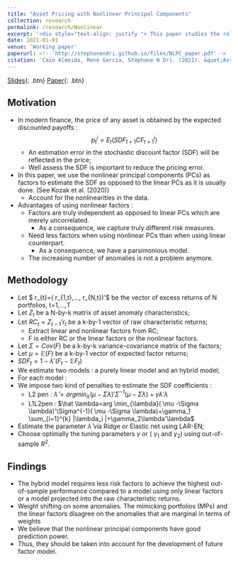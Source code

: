 ```yaml
---
title: "Asset Pricing with Nonlinear Principal Components"
collection: research
permalink: /research/Nonlinear
excerpt: '<div style="text-align: justify "> This paper studies the role of truly independent nonlinear factors in asset pricing. While the most successful stochastic discount factor (SDF) benchmarks pricing the cross-section of stock returns are obtained from regularized linear principal components of characteristic-based returns we show that allowing for substitution of some linear principal components by independent nonlinear factors consistently improves the ability of the SDF to price this cross-section. We use the Fama-French 25 ME/BM-sorted portfolios, fifty anomaly portfolios, and fifty anomalies plus characteristic-based interaction terms to test the effectiveness of the nonlinear dynamic factors. The SDF estimated using a mixture of nonlinear and linear factors outperforms the ones using solely linear factors or raw characteristic returns in terms of out-of-sample R^2 pricing performance. Moreover, the hybrid model -using both nonlinear and linear principal components- requires less risk factors to achieve the highest out-of-sample performance compared to a model using only linear factors. </div>'
date: 2021-01-01
venue: 'Working paper'
paperurl: <!--'http://stephanendri.github.io/files/NLPC_paper.pdf'-->
citation: 'Caio Almeida, René Garcia, Stéphane N Dri. (2021). &quot;Asset Pricing with Nonlinear Principal Components.&quot; <i>Working paper</i>.'
---
```


[Slides](http://stephanendri.github.io/files/NLPC_paper.pdf){: .btn}
[Paper](http://stephanendri.github.io/files/AlmeidaGarciaNdriDecember2021.pdf){: .btn}

<!--[Paper](http://stephanendri.github.io/files/AlmeidaGarciaNdriDecember2021.pdf) -->

<!--Recommended citation: Stéphane N'Dri (2021). "Long run carbon consumption risks and asset prices"  <i>Working paper </i>.-->

## Motivation

* In modern finance, the price of any asset is obtained by the expected discounted payoffs : $$p_t^{i}=E_t(SDF_{t+1}CF_{t+1}^{i})$$
  * An estimation error in the stochastic discount factor (SDF) will be reflected in the price;
  * Well assess the SDF is important to reduce the pricing error.
* In this paper, we use the nonlinear principal components (PCs) as factors to estimate the SDF as opposed to the linear PCs as it is usually done. (See Kozak et al. (2020))
  * Account for the nonlinearities in the data.
* Advantages of using nonlinear factors :
  * Factors are truly independent as opposed to linear PCs which
are merely uncorrelated. 
    * As a consequence, we capture truly different risk measures.
  * Need less factors when using nonlinear PCs than when
using linear counterpart. 
    * As a consequence, we have a parsimonious model.
  * The increasing number of anomalies is not a problem anymore.

## Methodology

* Let $ r_{t}=( r_{1,t},..., r_{N,t})'$ be the vector of excess returns of N portfolios, t=1,...,T
* Let $Z_{t}$ be a N-by-k matrix of asset anomaly characteristics; 
* Let $RC_t=Z_{t-1}'r_t$ be a k-by-1 vector of raw characteristic returns;
  * Extract linear and nonlinear factors from RC;
  * F is either RC or the linear factors or the nonlinear factors.
* Let $\Sigma=Cov(F)$ be a k-by-k variance-covariance matrix of the factors;
* Let $\mu=\mathbb{E}(F)$ be a k-by-1 vector of expected factor returns;
* $SDF_t=1-\lambda'(F_t-\mathbb{E}F_t)$
* We estimate two models : a purely linear model and an hybrid model;
* For each model :
* We impose two kind of penalties to estimate the SDF coefficients :
  * L2 pen :
$\hat \lambda=arg \min_{\lambda}( \mu -\Sigma \lambda)'\Sigma^{-1}( \mu -\Sigma \lambda)+\gamma \lambda'\lambda$
  * L1L2pen :
$\hat \lambda=arg \min_{\lambda}( \mu -\Sigma \lambda)'\Sigma^{-1}( \mu -\Sigma \lambda)+\gamma_1 \sum_{i=1}^{k} |\lambda_i |+\gamma_2\lambda'\lambda$
* Estimate the parameter $\hat \lambda$ via Ridge or Elastic net using LAR-EN;
* Choose optimally the tuning parameters $\gamma$ or ( $\gamma_1$ and $\gamma_2$) using out-of-sample $R^2$.

<!--\gamma_1 \sum_{i=1}^{k} \mid \lambda_i \mid. or \gamma_1 \sum_{i=1}^{k} \lvert \lambda_i \rvert--> 
 
 
## Findings
* The hybrid model requires less risk factors to achieve the highest out-of-sample performance compared to a model using only linear factors or a model projected into the raw characteristic returns. 
* Weight shifting on some anomalies. The mimicking portfolios (MPs) and the linear factors disagree on the anomalies that are marginal in terms of weights
* We believe that the nonlinear principal components have good prediction power. 
* Thus, they should be taken into account for the development of future factor model.

